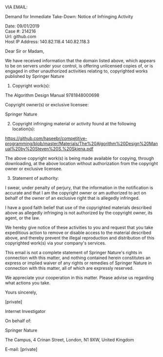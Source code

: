 VIA EMAIL:

Demand for Immediate Take-Down: Notice of Infringing Activity

Date: 09/01/2019  
Case #: 214216   
Url: github.com  
Host IP Address: 140.82.118.4 140.82.118.3

Dear Sir or Madam,

We have received information that the domain listed above, which appears to be on servers under your control, is offering unlicensed copies of, or is engaged in other unauthorized activities relating to, copyrighted works published by Springer Nature

1. Copyright work(s):

The Algorithm Design Manual 9781848000698

Copyright owner(s) or exclusive licensee:

Springer Nature

2. Copyright infringing material or activity found at the following location(s):

https://github.com/haseebr/competitive-programming/blob/master/Materials/The%20Algorithm%20Design%20Manual%20by%20Steven%20S.%20Skiena.pdf

The above copyright work(s) is being made available for copying, through downloading, at the above location without authorization from the copyright owner or exclusive licensee.

3. Statement of authority:

I swear, under penalty of perjury, that the information in the notification is accurate and that I am the copyright owner or am authorized to act on behalf of the owner of an exclusive right that is allegedly infringed.

I have a good faith belief that use of the copyrighted materials described above as allegedly infringing is not authorized by the copyright owner, its agent, or the law.

We hereby give notice of these activities to you and request that you take expeditious action to remove or disable access to the material described above, and thereby prevent the illegal reproduction and distribution of this copyrighted work(s) via your company's services.

This email is not a complete statement of Springer Nature's rights in connection with this matter, and nothing contained herein constitutes an express or implied waiver of any rights or remedies of Springer Nature in connection with this matter, all of which are expressly reserved.

We appreciate your cooperation in this matter. Please advise us regarding what actions you take.

Yours sincerely,

[private]

Internet Investigator

On behalf of:

Springer Nature

The Campus, 4 Crinan Street, London, N1 9XW, United Kingdom

E-mail: [private]
